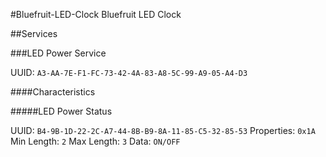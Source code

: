 #Bluefruit-LED-Clock
Bluefruit LED Clock


##Services

###LED Power Service

UUID: ```A3-AA-7E-F1-FC-73-42-4A-83-A8-5C-99-A9-05-A4-D3```

####Characteristics

#####LED Power Status

UUID: ```B4-9B-1D-22-2C-A7-44-8B-B9-8A-11-85-C5-32-85-53```
Properties: ```0x1A```
Min Length: ```2```
Max Length: ```3```
Data: ```ON/OFF```

